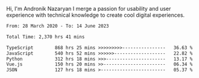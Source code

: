 Hi, I'm Andronik Nazaryan
I merge a passion for usability and user experience with technical knowledge to create cool digital experiences.


<!--START_SECTION:waka-->

```txt
From: 28 March 2020 - To: 14 June 2023

Total Time: 2,370 hrs 41 mins

TypeScript        868 hrs 25 mins >>>>>>>>>----------------   36.63 %
JavaScript        540 hrs 52 mins >>>>>>-------------------   22.82 %
Python            312 hrs 18 mins >>>----------------------   13.17 %
Vue.js            150 hrs 20 mins >>-----------------------   06.34 %
JSON              127 hrs 18 mins >------------------------   05.37 %
```

<!--END_SECTION:waka-->
